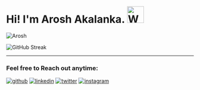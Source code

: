 <h1 align="left">Hi! I'm Arosh Akalanka. <img src="https://raw.githubusercontent.com/nixin72/nixin72/master/wave.gif" 
         alt="Waving hand animated gif"
         height="45"
         width="45" /></h1>

<p align="left"> <img src="https://komarev.com/ghpvc/?username=AroshAkalanka&label=Profile%20views&color=blue&style=flat-square" alt="Arosh" /></p>

![GitHub Streak](https://github-readme-streak-stats.herokuapp.com?user=AroshAkalanka&theme=github-dark-blue&hide_border=true)

<hr>

<h3 align="left">Feel free to Reach out anytime:</h3>

<a href="https://github.com/AroshAkalanka">![github](https://img.shields.io/badge/GitHub-000000?style=for-the-badge&logo=GitHub&logoColor=white)</a>
<a href="https://linkedin.com/in/AroshAkalanka">![linkedin](https://img.shields.io/badge/linkedin-000000?style=for-the-badge&logo=Linkedin&logoColor=white)</a>
<a href="https://twitter.com/Arosshh">![twitter](https://img.shields.io/badge/twitter-000000?style=for-the-badge&logo=Twitter&logoColor=white)</a>
<a href="https://instagram.com/AroshAkalanka">![instagram](https://img.shields.io/badge/instagram-000000?style=for-the-badge&logo=Instagram&logoColor=white)</a>


<!--
**Aroshakalanka/Aroshakalanka** is a ✨ _special_ ✨ repository because its `README.md` (this file) appears on your GitHub profile.

Here are some ideas to get you started:

- 🔭 I’m currently working on ...
- 🌱 I’m currently learning ...
- 👯 I’m looking to collaborate on ...
- 🤔 I’m looking for help with ...
- 💬 Ask me about ...
- 📫 How to reach me: ...
- 😄 Pronouns: ...
- ⚡ Fun fact: ...
-->
